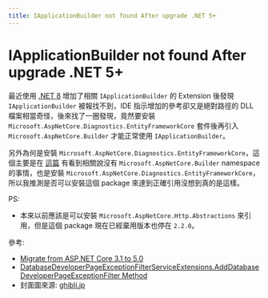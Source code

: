 ```yaml
---
title: IApplicationBuilder not found After upgrade .NET 5+
---
```


# IApplicationBuilder not found After upgrade .NET 5+

最近使用 [.NET 8](https://dotnet.microsoft.com) 增加了相關 `IApplicationBuilder` 的 Extension 後發現 `IApplicationBuilder` 被報找不到，IDE 指示增加的參考卻又是絕對路徑的 DLL 檔案相當奇怪，後來找了一圈發現，竟然要安裝 `Microsoft.AspNetCore.Diagnostics.EntityFrameworkCore` 套件後再引入 `Microsoft.AspNetCore.Builder` 才能正常使用 `IApplicationBuilder`。

另外為何是安裝 `Microsoft.AspNetCore.Diagnostics.EntityFrameworkCore`，這個主要是在 [這篇](https://stackoverflow.com/questions/58184170) 有看到相關說沒有 `Microsoft.AspNetCore.Builder` namespace 的事情，也是安裝 `Microsoft.AspNetCore.Diagnostics.EntityFrameworkCore`，所以我推測是否可以安裝這個 package 來達到正確引用沒想到真的是這樣。

PS:

- 本來以前應該是可以安裝 `Microsoft.AspNetCore.Http.Abstractions` 來引用，但是這個 package 現在已經棄用版本也停在 `2.2.0`。

參考:

- [Migrate from ASP.NET Core 3.1 to 5.0](https://learn.microsoft.com/zh-tw/aspnet/core/migration/31-to-50?view=aspnetcore-8.0&amp;tabs=visual-studio)
- [DatabaseDeveloperPageExceptionFilterServiceExtensions.AddDatabaseDeveloperPageExceptionFilter Method](https://learn.microsoft.com/zh-tw/dotnet/api/microsoft.extensions.dependencyinjection.databasedeveloperpageexceptionfilterserviceextensions.adddatabasedeveloperpageexceptionfilter?view=aspnetcore-8.0)
- 封面圖來源: [ghibli.jp](https://www.ghibli.jp/info/013409/)
